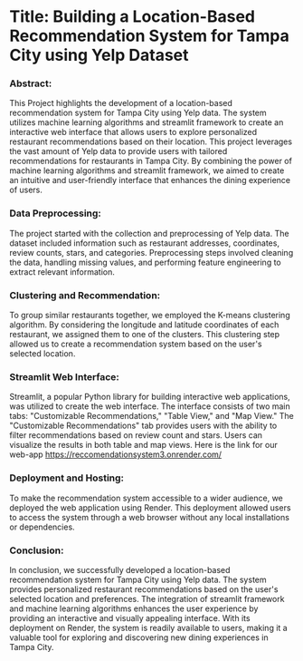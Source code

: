 


# Title: Building a Location-Based Recommendation System for Tampa City using Yelp Dataset

### Abstract:
This Project highlights the development of a location-based recommendation system for Tampa City using Yelp data. The system utilizes machine learning algorithms and streamlit framework to create an interactive web interface that allows users to explore personalized restaurant recommendations based on their location. This project leverages the vast amount of Yelp data to provide users with tailored recommendations for restaurants in Tampa City. By combining the power of machine learning algorithms and streamlit framework, we aimed to create an intuitive and user-friendly interface that enhances the dining experience of users.

### Data Preprocessing:
The project started with the collection and preprocessing of Yelp data. The dataset included information such as restaurant addresses, coordinates, review counts, stars, and categories. Preprocessing steps involved cleaning the data, handling missing values, and performing feature engineering to extract relevant information.

### Clustering and Recommendation:
To group similar restaurants together, we employed the K-means clustering algorithm. By considering the longitude and latitude coordinates of each restaurant, we assigned them to one of the clusters. This clustering step allowed us to create a recommendation system based on the user's selected location.

### Streamlit Web Interface:
Streamlit, a popular Python library for building interactive web applications, was utilized to create the web interface. The interface consists of two main tabs: "Customizable Recommendations," "Table View," and "Map View." The "Customizable Recommendations" tab provides users with the ability to filter recommendations based on review count and stars. Users can visualize the results in both table and map views. 
Here is the link for our web-app https://reccomendationsystem3.onrender.com/

### Deployment and Hosting:
To make the recommendation system accessible to a wider audience, we deployed the web application using Render. This deployment allowed users to access the system through a web browser without any local installations or dependencies.

### Conclusion:
In conclusion, we successfully developed a location-based recommendation system for Tampa City using Yelp data. The system provides personalized restaurant recommendations based on the user's selected location and preferences. The integration of streamlit framework and machine learning algorithms enhances the user experience by providing an interactive and visually appealing interface. With its deployment on Render, the system is readily available to users, making it a valuable tool for exploring and discovering new dining experiences in Tampa City.
